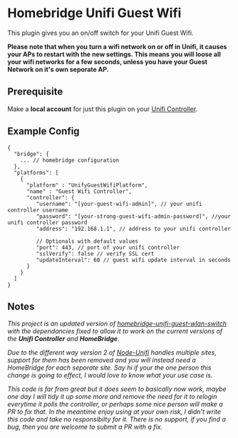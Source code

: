 # Homebridge Unifi Guest Wifi

This plugin gives you an on/off switch for your Unifi Guest Wifi.

**Please note that when you turn a wifi network on or off in Unifi, it causes your APs to restart with the new settings. This means you will loose all your wifi networks for a few seconds, unless you have your Guest Network on it's own seporate AP.**

## Prerequisite

Make a **local account** for just this plugin on your [Unifi Controller](https://www.ui.com/download-software/).

## Example Config

```
{
  "bridge": {
    ... // homebridge configuration
  },
  "platforms": [
    {
      "platform" : "UnifyGuestWifiPlatform",
      "name" : "Guest Wifi Controller",
      "controller": {
         "username": "[your-guest-wifi-admin]", // your unifi controller username
         "password": "[your-strong-guest-wifi-admin-password]", //your unifi controller password
         "address": "192.168.1.1", // address to your unifi controller

         // Optionals with default values
         "port": 443, // port of your unifi controller
         "sslVerify": false // verify SSL cert
         "updateInterval": 60 // guest wifi update interval in seconds
      }
    }
  ]
}
```

## Notes

*This project is an updated version of [homebridge-unifi-guest-wlan-switch](https://www.npmjs.com/package/homebridge-unifi-guest-wlan-switch) with the dependancies fixed to allow it to work on the current versions of the **Unifi Controller** and **HomeBridge**.*

*Due to the different way version 2 of [Node-Unifi](https://github.com/jens-maus/node-unifi) handles multiple sites, support for them has been removed and you will instead need a HomeBridge for each seporate site. Say hi if your the one person this change is going to effect, I would love to know what your use case is.*

*This code is far from great but it does seem to basically now work, maybe one day I will tidy it up some more and remove the need for it to relogin everytime it polls the controller, or perhaps some nice person will make a PR to fix that. In the meantime enjoy using at your own risk, I didn't write this code and take no responsibilty for it. There is no support, if you find a bug, then you are welcome to submit a PR with a fix.*
